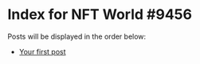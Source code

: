 # Index for NFT World #9456
Posts will be displayed in the order below:

- [Your first post](./001-first.md)

